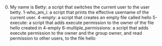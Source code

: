 0. My name is Betty: a script that switches the current user to the user betty.
1-who_am_i: a script that prints the effective username of the current user.
4-empty: a script that creates an empty file called hello
5-execute: a script that adds execute permission to the owner of the file hello created in 4-empty
6-multiple_permissions: a script that adds execute permission to the owner and the group owner, and read permission to other users, to the file hello 
